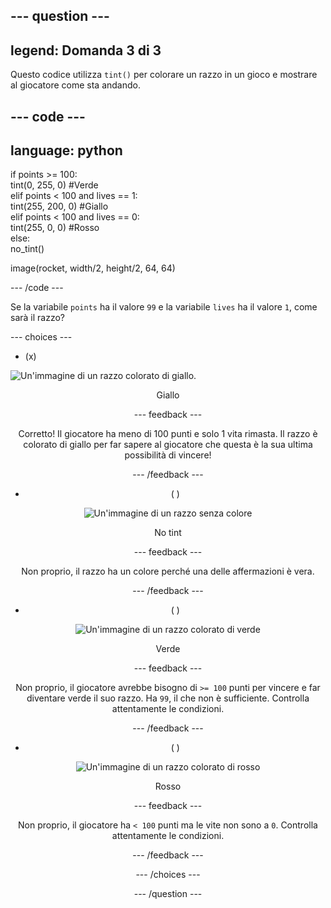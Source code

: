 --- question ---
---
legend: Domanda 3 di 3
---

Questo codice utilizza `tint()` per colorare un razzo in un gioco e mostrare al giocatore come sta andando.

--- code ---
---
language: python
---

if points >= 100:    
tint(0, 255, 0) #Verde   
elif points < 100 and lives == 1:   
tint(255, 200, 0) #Giallo    
elif points < 100 and lives == 0:     
tint(255, 0, 0) #Rosso     
else:      
no_tint()

image(rocket, width/2, height/2, 64, 64)

--- /code ---

Se la variabile `points` ha il valore `99` e la variabile `lives` ha il valore `1`, come sarà il razzo?

--- choices ---

- (x)

![Un'immagine di un razzo colorato di giallo.](images/rocket_amber.png) <div style="text-align: center;">Giallo

 --- feedback ---

 Corretto! Il giocatore ha meno di 100 punti e solo 1 vita rimasta. Il razzo è colorato di giallo per far sapere al giocatore che questa è la sua ultima possibilità di vincere!

 --- /feedback ---

- ( )

![Un'immagine di un razzo senza colore](images/rocket_original.png) <div style="text-align: center;">No tint

 --- feedback ---

 Non proprio, il razzo ha un colore perché una delle affermazioni è vera.

 --- /feedback ---

- ( )

![Un'immagine di un razzo colorato di verde](images/rocket_green.png) <div style="text-align: center;">Verde

 --- feedback ---

 Non proprio, il giocatore avrebbe bisogno di `>= 100` punti per vincere e far diventare verde il suo razzo. Ha `99`, il che non è sufficiente. Controlla attentamente le condizioni.

 --- /feedback ---

- ( )

![Un'immagine di un razzo colorato di rosso](images/rocket_red.png) <div style="text-align: center;">Rosso

 --- feedback ---

 Non proprio, il giocatore ha `< 100` punti ma le vite non sono a `0`. Controlla attentamente le condizioni.

 --- /feedback ---

--- /choices ---

--- /question ---
